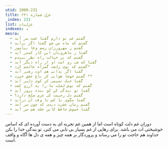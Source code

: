 ```yaml
---
utid: 1000-231
title: غزل شماره ۲۳۱
_index: 231
list: غزلیات
indexes: د
mesra:
  - گفتم غم تو دارم گفتا غمت سر آید
  - گفتم که ماه من شو گفتا اگر برآید
  - گفتم ز مهرورزان رسم وفا بیاموز
  - گفتا ز ماهرویان این کار کمتر آید
  - گفتم که بر خیالت راه نظر ببندم
  - گفتا که شب رو است او از راه دیگر آید
  - گفتم که بوی زلفت گمراه عالمم کرد*
  - گفتا اگر بدانی هم اوت رهبر آید
  - گفتم خوشا هوایی کز باغ عشق خیزد **
  - گفتا خنک نسیمی کز کوی دلبر آید
  - گفتم که نوش لعلت ما را به آرزو کشت
  - گفتا تو بندگی کن کو بنده پرور آید
  - گفتم دل رحیمت کی عزم صلح دارد؟
  - گفتا مگوی با کس تا وقت آن درآید
  - گفتم زمان عشرت دیدی که چون سر آمد
  - گفتا خموش حافظ کاین غصّه هم سر آید
---
```

دوران غم دلت کوتاه است اما از همین غم تجربه ای به دست آورده ای که اساس خوشبختی ات می باشد. برای رهایی از غم بسیار بی تابی می کنی. تو بندگی خدا را بکن خداوند هم حاجت تو را می رساند و پروردگار بر همه چیز و همه ی دل ها آگاه و واقف است.
